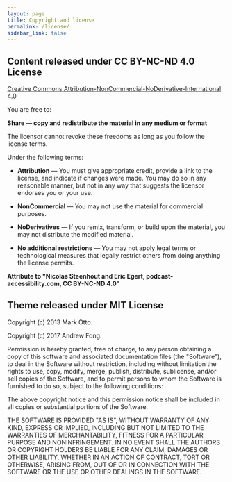 ```yaml
---
layout: page
title: Copyright and license
permalink: /license/
sidebar_link: false
---
```


## Content released under CC BY-NC-ND 4.0 License

[Creative Commons Attribution-NonCommercial-NoDerivative-International 4.0](https://creativecommons.org/licenses/by-nc-nd/4.0/)


You are free to:

**Share — copy and redistribute the material in any medium or format**

The licensor cannot revoke these freedoms as long as you follow the license terms.

Under the following terms:

* **Attribution** — You must give appropriate credit, provide a link to the license, and indicate if changes were made. You may do so in any reasonable manner, but not in any way that suggests the licensor endorses you or your use.

* **NonCommercial** — You may not use the material for commercial purposes.

* **NoDerivatives** — If you remix, transform, or build upon the material, you may not distribute the modified material.

* **No additional restrictions** — You may not apply legal terms or technological measures that legally restrict others from doing anything the license permits.

**Attribute to "Nicolas Steenhout and Eric Egert, podcast-accessibility.com, CC BY-NC-ND 4.0"**

## Theme released under MIT License

Copyright (c) 2013 Mark Otto.

Copyright (c) 2017 Andrew Fong.

Permission is hereby granted, free of charge, to any person obtaining a copy of this software and associated documentation files (the "Software"), to deal in the Software without restriction, including without limitation the rights to use, copy, modify, merge, publish, distribute, sublicense, and/or sell copies of the Software, and to permit persons to whom the Software is furnished to do so, subject to the following conditions:

The above copyright notice and this permission notice shall be included in all copies or substantial portions of the Software.

THE SOFTWARE IS PROVIDED "AS IS", WITHOUT WARRANTY OF ANY KIND, EXPRESS OR IMPLIED, INCLUDING BUT NOT LIMITED TO THE WARRANTIES OF MERCHANTABILITY, FITNESS FOR A PARTICULAR PURPOSE AND NONINFRINGEMENT. IN NO EVENT SHALL THE AUTHORS OR COPYRIGHT HOLDERS BE LIABLE FOR ANY CLAIM, DAMAGES OR OTHER LIABILITY, WHETHER IN AN ACTION OF CONTRACT, TORT OR OTHERWISE, ARISING FROM, OUT OF OR IN CONNECTION WITH THE SOFTWARE OR THE USE OR OTHER DEALINGS IN THE SOFTWARE.

